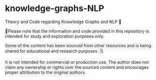 # knowledge-graphs-NLP
Theory and Code regarding Knowledge Graphs and NLP 🚀

📌Please note that the information and code provided in this repository is intended for study and exploration purposes only.

Some of the content has been sourced from other resources and is being shared for educational and research purposes. 🗒️ 

It is not intended for commercial or production use. The author does not claim any ownership or rights over the sourced content and encourages proper attribution to the original authors.